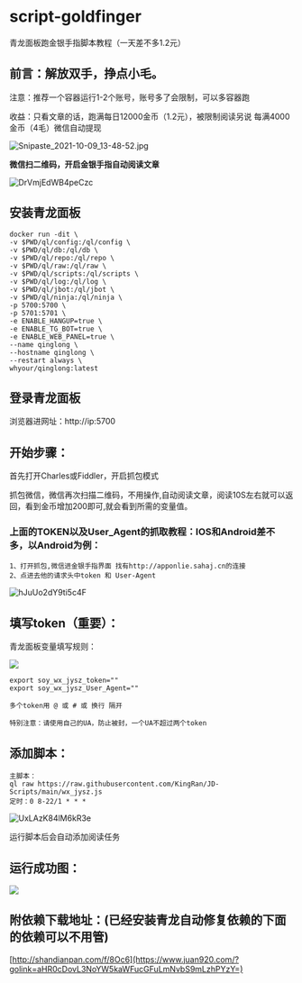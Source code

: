 # script-goldfinger

青龙面板跑金银手指脚本教程（一天差不多1.2元）


## 前言：解放双手，挣点小毛。

注意：推荐一个容器运行1-2个账号，账号多了会限制，可以多容器跑

收益：只看文章的话，跑满每日12000金币（1.2元），被限制阅读另说
每满4000金币（4毛）微信自动提现


![Snipaste_2021-10-09_13-48-52.jpg](https://i.loli.net/2021/10/09/KXhIYFqV3DoPxf5.jpg)


**微信扫二维码，开启金银手指自动阅读文章**

![DrVmjEdWB4peCzc](https://i.loli.net/2021/10/09/DrVmjEdWB4peCzc.jpg)

## 安装青龙面板
```
docker run -dit \
-v $PWD/ql/config:/ql/config \
-v $PWD/ql/db:/ql/db \
-v $PWD/ql/repo:/ql/repo \
-v $PWD/ql/raw:/ql/raw \
-v $PWD/ql/scripts:/ql/scripts \
-v $PWD/ql/log:/ql/log \
-v $PWD/ql/jbot:/ql/jbot \
-v $PWD/ql/ninja:/ql/ninja \
-p 5700:5700 \
-p 5701:5701 \
-e ENABLE_HANGUP=true \
-e ENABLE_TG_BOT=true \
-e ENABLE_WEB_PANEL=true \
--name qinglong \
--hostname qinglong \
--restart always \
whyour/qinglong:latest
```

## 登录青龙面板

浏览器进网址：http://ip:5700

## 开始步骤：

首先打开Charles或Fiddler，开启抓包模式

抓包微信，微信再次扫描二维码，不用操作,自动阅读文章，阅读10S左右就可以返回，看到金币增加200即可,就会看到所需的变量值。


### 上面的TOKEN以及User_Agent的抓取教程：IOS和Android差不多，以Android为例：

```
1、打开抓包,微信进金银手指界面 找有http://apponlie.sahaj.cn的连接
2、点进去他的请求头中token 和 User-Agent
```

![hJuUo2dY9ti5c4F](https://i.loli.net/2021/10/09/hJuUo2dY9ti5c4F.png)

## 填写token（重要）：

青龙面板变量填写规则：

![](https://www.juan920.com/wp-content/uploads/2021/10/89a47a9915fa.png)

```
export soy_wx_jysz_token=""
export soy_wx_jysz_User_Agent=""

多个token用 @ 或 # 或 换行 隔开

特别注意：请使用自己的UA，防止被封，一个UA不超过两个token
```


## 添加脚本：

```
主脚本：
ql raw https://raw.githubusercontent.com/KingRan/JD-Scripts/main/wx_jysz.js
定时：0 8-22/1 * * *
```
![UxLAzK84lM6kR3e](https://i.loli.net/2021/10/09/UxLAzK84lM6kR3e.png)

运行脚本后会自动添加阅读任务



## 运行成功图：

![](https://www.juan920.com/wp-content/uploads/2021/10/3c54ff691157.png)


## 附依赖下载地址：(已经安装青龙自动修复依赖的下面的依赖可以不用管)

[http://shandianpan.com/f/8Oc6](https://www.juan920.com/?golink=aHR0cDovL3NoYW5kaWFucGFuLmNvbS9mLzhPYzY=)

